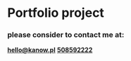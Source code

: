 # Portfolio project 

### please consider to contact me at:

**[hello@kanow.pl](mailto:hello@kanow.pl)**
**[508592222](tel:508592222)**
